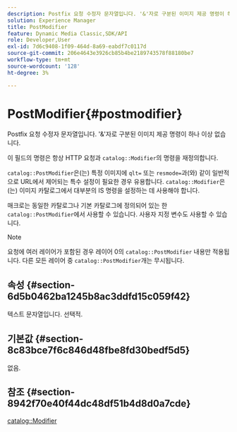 ```yaml
---
description: Postfix 요청 수정자 문자열입니다. '&'자로 구분된 이미지 제공 명령이 하나 이상 없습니다.
solution: Experience Manager
title: PostModifier
feature: Dynamic Media Classic,SDK/API
role: Developer,User
exl-id: 7d6c9408-1f09-464d-8a69-eabdf7c0117d
source-git-commit: 206e4643e3926cb85b4be2189743578f88180be7
workflow-type: tm+mt
source-wordcount: '128'
ht-degree: 3%

---
```


# PostModifier{#postmodifier}

Postfix 요청 수정자 문자열입니다. &#39;&amp;&#39;자로 구분된 이미지 제공 명령이 하나 이상 없습니다.

이 필드의 명령은 항상 HTTP 요청과 `catalog::Modifier`의 명령을 재정의합니다.

`catalog::PostModifier`은(는) 특정 이미지에 `qlt=` 또는 `resmode=`과(와) 같이 일반적으로 URL에서 제어되는 특수 설정이 필요한 경우 유용합니다. `catalog::Modifier`은(는) 이미지 카탈로그에서 대부분의 IS 명령을 설정하는 데 사용해야 합니다.

매크로는 동일한 카탈로그나 기본 카탈로그에 정의되어 있는 한 `catalog::PostModifier`에서 사용할 수 있습니다. 사용자 지정 변수도 사용할 수 있습니다.

>[!NOTE]
>
>요청에 여러 레이어가 포함된 경우 레이어 0의 `catalog::PostModifier` 내용만 적용됩니다. 다른 모든 레이어 중 `catalog::PostModifier`개는 무시됩니다.

## 속성 {#section-6d5b0462ba1245b8ac3ddfd15c059f42}

텍스트 문자열입니다. 선택적.

## 기본값 {#section-8c83bce7f6c846d48fbe8fd30bedf5d5}

없음.

## 참조 {#section-8942f70e40f44dc48df51b4d8d0a7cde}

[catalog::Modifier](../../../../../../is-api/image-catalog/image-serving-api-ref/c-image-catalog-reference/c-image-svg-data-reference/c-image-data-reference/r-modifier-cat.md#reference-d2c6884b3a2248fab81a112d27969834)
